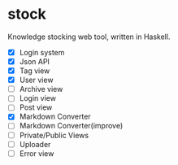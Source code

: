 # stock
Knowledge stocking web tool, written in Haskell.

- [x] Login system
- [x] Json API
- [x] Tag view
- [x] User view
- [ ] Archive view
- [ ] Login view
- [ ] Post view
- [x] Markdown Converter
- [ ] Markdown Converter(improve)
- [ ] Private/Public Views
- [ ] Uploader
- [ ] Error view
